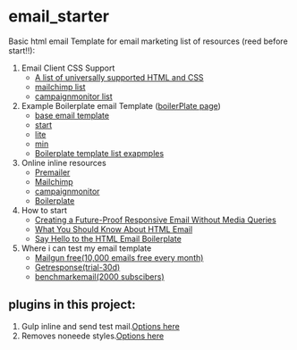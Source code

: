 # email_starter
Basic html email Template for email marketing
list of resources (reed before start!!):
1. Email Client CSS Support
	- [A list of universally supported HTML and CSS](http://www.emailology.org/#3)
	- [mailchimp list](http://templates.mailchimp.com/resources/email-client-css-support/)
	- [campaignmonitor list](https://www.campaignmonitor.com/css/)
2. Example Boilerplate email Template ([boilerPlate page](http://htmlemailboilerplate.com/))
	- [base email template](http://www.emailology.org/#1)
	- [start](https://github.com/seanpowell/Email-Boilerplate/blob/master/email.html)
	- [lite](https://github.com/seanpowell/Email-Boilerplate/blob/master/email_lite.html)
	- [min](https://github.com/seanpowell/Email-Boilerplate/blob/master/email_min.html)
	- [Boilerplate template list exapmples](http://foundation.zurb.com/emails/email-templates.html)
3. Online inline resources
	- [Premailer](http://premailer.dialect.ca/)
	- [Mailchimp](http://templates.mailchimp.com/resources/inline-css/)
	- [campaignmonitor](https://inliner.cm/)
	- [Boilerplate](http://foundation.zurb.com/emails/inliner.html)
4. How to start
	- [Creating a Future-Proof Responsive Email Without Media Queries](http://webdesign.tutsplus.com/tutorials/creating-a-future-proof-responsive-email-without-media-queries--cms-23919)
	- [What You Should Know About HTML Email](http://webdesign.tutsplus.com/tutorials/what-you-should-know-about-html-email--webdesign-12908)
	- [Say Hello to the HTML Email Boilerplate](http://webdesign.tutsplus.com/articles/say-hello-to-the-html-email-boilerplate--webdesign-5143)
5. Where i can test my email template
	- [Mailgun free(10,000 emails free every month)](https://mailgun.com/)
	- [Getresponse(trial-30d)](getresponse.com)
	- [benchmarkemail(2000 subscibers)](http://www.benchmarkemail.com/)

## plugins in this project:
1. Gulp inline and send test mail.[Options here](https://www.npmjs.com/package/gulp-email-builder)
2. Removes noneede styles.[Options here](https://github.com/ben-eb/gulp-cssnano)